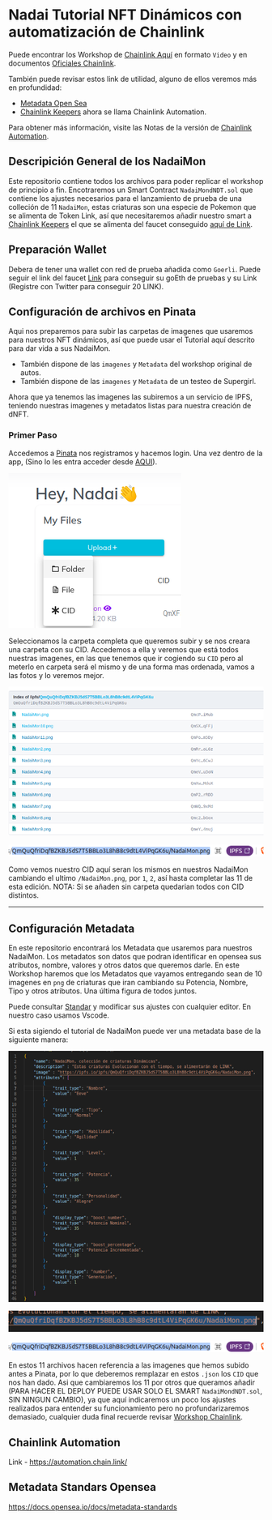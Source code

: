 # Nadai Tutorial NFT Dinámicos con automatización de Chainlink

Puede encontrar los Workshop de [Chainlink Aquí](https://www.youtube.com/watch?v=1l6iuhn65HM) en formato `Video` y en documentos [Oficiales Chainlink](https://blog.chain.link/what-is-a-dynamic-nft/).

También puede revisar estos link de utilidad, alguno de ellos veremos más en profundidad:

* [Metadata Open Sea](https://docs.opensea.io/docs/metadata-standards)
* [Chainlink Keepers](https://automation.chain.link/) ahora se llama Chainlink Automation.

Para obtener más información, visite las Notas de la versión de [Chainlink Automation](https://docs.chain.link/docs/chainlink-automation/automation-release-notes/).
 
## Descripición General de los NadaiMon

Este repositorio contiene todos los archivos para poder replicar el workshop de principio a fin. Encotraremos un Smart Contract `NadaiMondNDT.sol` que contiene los ajustes necesarios para el lanzamiento de prueba de una colleción de 11 `NadaiMon`, estas criaturas son una especie de Pokemon que se alimenta de Token Link, así que necesitaremos añadir nuestro smart a [Chainlink Keepers](https://automation.chain.link/) el que se alimenta del faucet conseguido [aquí de Link](https://faucets.chain.link/).

## Preparación Wallet

Debera de tener una wallet con red de prueba añadida como `Goerli`. Puede seguir el link del  faucet [Link](https://faucets.chain.link/) para conseguir su goEth de pruebas y su Link (Registre con Twitter para conseguir 20 LINK).

## Configuración de archivos en Pinata

Aqui nos preparemos para subir las carpetas de imagenes que usaremos para nuestros NFT dinámicos, así que puede usar el Tutorial aquí descrito para dar vida a sus NadaiMon.

* También dispone de las `imagenes` y `Metadata` del workshop original de autos.
* También dispone de las `imagenes` y `Metadata` de un testeo de Supergirl.

Ahora que ya tenemos las imagenes las subiremos a un servicio de IPFS, teniendo nuestras imagenes y metadatos listas para nuestra creación de dNFT.

### Primer Paso

Accedemos a [Pinata](https://www.pinata.cloud/) nos registramos y hacemos login. Una vez dentro
de la app, (Sino lo les entra acceder desde [AQUI](https://app.pinata.cloud/)).

![Graph](imagenes/Tutorial/dnft1.png)

Seleccionamos la carpeta completa que queremos subir y se nos creara una carpeta con su CID.
Accedemos a ella y veremos que está todos nuestras imagenes, en las que tenemos que ir cogiendo su `CID` pero al meterlo en carpeta será el mismo y de una forma mas ordenada, vamos a las fotos y lo veremos mejor.

![Graph](imagenes/Tutorial/dnft2.png)

![Graph](imagenes/Tutorial/dnft3.png)

Como vemos nuestro CID aquí seran los mismos en nuestros NadaiMon cambiando el ultimo `/NadaiMon.png`, por `1`, `2`, así hasta completar las 11 de esta edición.
NOTA: Si se añaden sin carpeta quedarian todos con CID distintos.

-------

## Configuración Metadata

En este repositorio encontrará los Metadata que usaremos para nuestros NadaiMon. Los metadatos son datos que podran identificar en opensea sus atributos, nombre, valores y otros datos que queremos darle. En este Workshop haremos que los Metadatos que vayamos entregando sean de 10 imagenes en `png` de criaturas que iran cambiando su Potencia, Nombre, Tipo y otros atributos. Una última figura de todos juntos.

Puede consultar [Standar](https://docs.opensea.io/docs/metadata-standards) y modificar sus ajustes con cualquier editor. En nuestro caso usamos Vscode.

Si esta sigiendo el tutorial de NadaiMon puede ver una metadata base de la siguiente manera:

![Graph](imagenes/Tutorial/dfnt4.png)

![Graph](imagenes/Tutorial/dnft5.png)

![Graph](imagenes/Tutorial/dnft3.png)

En estos 11 archivos hacen referencia a las imagenes que hemos subido antes a Pinata, por lo que deberemos remplazar en estos `.json` los `CID` que nos han dado. Asi que cambiaremos los 11 por otros que queramos añadir (PARA HACER EL DEPLOY PUEDE USAR SOLO EL SMART `NadaiMondNDT.sol`, SIN NINGUN CAMBIO), ya que aquí indicaremos un poco los ajustes realizados para entender su funcionamiento pero no profundarizaremos demasiado, cualquier duda final recuerde revisar [Workshop Chainlink](https://www.youtube.com/watch?v=1l6iuhn65HM).




## Chainlink Automation

Link - https://automation.chain.link/

## Metadata Standars Opensea

https://docs.opensea.io/docs/metadata-standards
